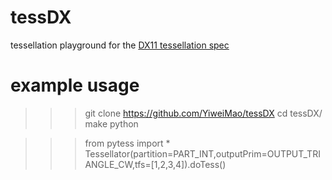# tessDX
tessellation playground for the [DX11 tessellation spec](https://github.com/microsoft/DirectX-Specs/blob/master/d3d/archive/images/d3d11)

# example usage
>>> git clone https://github.com/YiweiMao/tessDX
>>> cd tessDX/
>>> make
>>> python

>>> from pytess import *
>>> Tessellator(partition=PART_INT,outputPrim=OUTPUT_TRIANGLE_CW,tfs=[1,2,3,4]).doTess()
